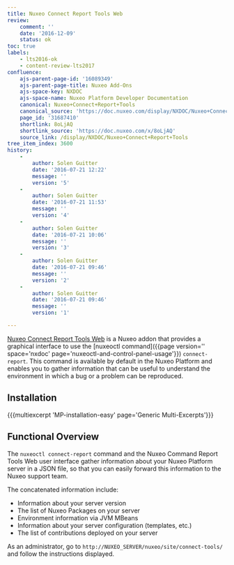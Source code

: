 ```yaml
---
title: Nuxeo Connect Report Tools Web
review:
    comment: ''
    date: '2016-12-09'
    status: ok
toc: true
labels:
    - lts2016-ok
    - content-review-lts2017
confluence:
    ajs-parent-page-id: '16089349'
    ajs-parent-page-title: Nuxeo Add-Ons
    ajs-space-key: NXDOC
    ajs-space-name: Nuxeo Platform Developer Documentation
    canonical: Nuxeo+Connect+Report+Tools
    canonical_source: 'https://doc.nuxeo.com/display/NXDOC/Nuxeo+Connect+Report+Tools'
    page_id: '31687410'
    shortlink: 8oLjAQ
    shortlink_source: 'https://doc.nuxeo.com/x/8oLjAQ'
    source_link: /display/NXDOC/Nuxeo+Connect+Report+Tools
tree_item_index: 3600
history:
    - 
        author: Solen Guitter
        date: '2016-07-21 12:22'
        message: ''
        version: '5'
    - 
        author: Solen Guitter
        date: '2016-07-21 11:53'
        message: ''
        version: '4'
    - 
        author: Solen Guitter
        date: '2016-07-21 10:06'
        message: ''
        version: '3'
    - 
        author: Solen Guitter
        date: '2016-07-21 09:46'
        message: ''
        version: '2'
    - 
        author: Solen Guitter
        date: '2016-07-21 09:46'
        message: ''
        version: '1'

---
```

[Nuxeo Connect Report Tools Web](https://connect.nuxeo.com/nuxeo/site/marketplace/package/nuxeo-connect-tools-report-web) is a Nuxeo addon that provides a graphical interface to use the [nuxeoctl command]({{page version='' space='nxdoc' page='nuxeoctl-and-control-panel-usage'}}) `connect-report`. This command is available by default in the Nuxeo Platform and enables you to gather information that can be useful to understand the environment in which a bug or a problem can be reproduced.

## Installation

{{{multiexcerpt 'MP-installation-easy' page='Generic Multi-Excerpts'}}}

## Functional Overview

The `nuxeoctl connect-report` command and the Nuxeo Command Report Tools Web user interface gather information about your Nuxeo Platform server in a JSON file, so that you can easily forward this information to the Nuxeo support team.

The concatenated information include:

*   Information about your server version
*   The list of Nuxeo Packages on your server
*   Environment information via JVM MBeans
*   Information about your server configuration (templates, etc.)
*   The list of contributions deployed on your server

As an administrator, go to `http://NUXEO_SERVER/nuxeo/site/connect-tools/` and follow the instructions displayed.
